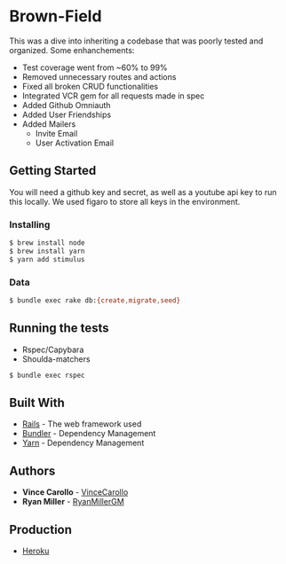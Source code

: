 # Brown-Field

This was a dive into inheriting a codebase that was poorly tested and organized. Some enhanchements:
- Test coverage went from ~60% to 99%
- Removed unnecessary routes and actions
- Fixed all broken CRUD functionalities
- Integrated VCR gem for all requests made in spec
- Added Github Omniauth
- Added User Friendships
- Added Mailers
  - Invite Email
  - User Activation Email

## Getting Started

You will need a github key and secret, as well as a youtube api key to run this locally. We used figaro to store all keys in the environment.

### Installing

```bash
$ brew install node
$ brew install yarn
$ yarn add stimulus
```

### Data

```bash
$ bundle exec rake db:{create,migrate,seed}
```

## Running the tests

- Rspec/Capybara
- Shoulda-matchers

```bash
$ bundle exec rspec
```

## Built With

* [Rails](https://rubyonrails.org/) - The web framework used
* [Bundler](https://bundler.io/) - Dependency Management
* [Yarn](https://yarnpkg.com/en/) - Dependency Management

## Authors

* **Vince Carollo** - [VinceCarollo](https://github.com/vincecarollo)
* **Ryan Miller** - [RyanMillerGM](https://github.com/ryanmillergm)

## Production

* [Heroku](https://bloc-toque-35099.herokuapp.com/)
